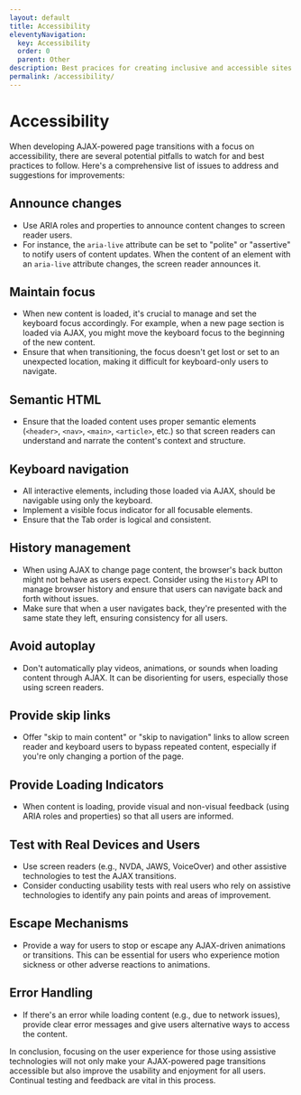 ```yaml
---
layout: default
title: Accessibility
eleventyNavigation:
  key: Accessibility
  order: 0
  parent: Other
description: Best pracices for creating inclusive and accessible sites with swup
permalink: /accessibility/
---
```


# Accessibility

When developing AJAX-powered page transitions with a focus on accessibility, there are several potential pitfalls to watch for and best practices to follow. Here's a comprehensive list of issues to address and suggestions for improvements:

## Announce changes

- Use ARIA roles and properties to announce content changes to screen reader users.
- For instance, the `aria-live` attribute can be set to "polite" or "assertive" to notify users of content updates. When the content of an element with an `aria-live` attribute changes, the screen reader announces it.

## Maintain focus

- When new content is loaded, it's crucial to manage and set the keyboard focus accordingly. For example, when a new page section is loaded via AJAX, you might move the keyboard focus to the beginning of the new content.
- Ensure that when transitioning, the focus doesn't get lost or set to an unexpected location, making it difficult for keyboard-only users to navigate.

## Semantic HTML

- Ensure that the loaded content uses proper semantic elements (`<header>`, `<nav>`, `<main>`, `<article>`, etc.) so that screen readers can understand and narrate the content's context and structure.

## Keyboard navigation

- All interactive elements, including those loaded via AJAX, should be navigable using only the keyboard.
- Implement a visible focus indicator for all focusable elements.
- Ensure that the Tab order is logical and consistent.

## History management

- When using AJAX to change page content, the browser's back button might not behave as users expect. Consider using the `History` API to manage browser history and ensure that users can navigate back and forth without issues.
- Make sure that when a user navigates back, they're presented with the same state they left, ensuring consistency for all users.

## Avoid autoplay

- Don't automatically play videos, animations, or sounds when loading content through AJAX. It can be disorienting for users, especially those using screen readers.

## Provide skip links

- Offer "skip to main content" or "skip to navigation" links to allow screen reader and keyboard users to bypass repeated content, especially if you're only changing a portion of the page.

## Provide Loading Indicators

- When content is loading, provide visual and non-visual feedback (using ARIA roles and properties) so that all users are informed.

## Test with Real Devices and Users

- Use screen readers (e.g., NVDA, JAWS, VoiceOver) and other assistive technologies to test the AJAX transitions.
- Consider conducting usability tests with real users who rely on assistive technologies to identify any pain points and areas of improvement.

## Escape Mechanisms

- Provide a way for users to stop or escape any AJAX-driven animations or transitions. This can be essential for users who experience motion sickness or other adverse reactions to animations.

## Error Handling

- If there's an error while loading content (e.g., due to network issues), provide clear error messages and give users alternative ways to access the content.

In conclusion, focusing on the user experience for those using assistive technologies will not only make your AJAX-powered page transitions accessible but also improve the usability and enjoyment for all users. Continual testing and feedback are vital in this process.
